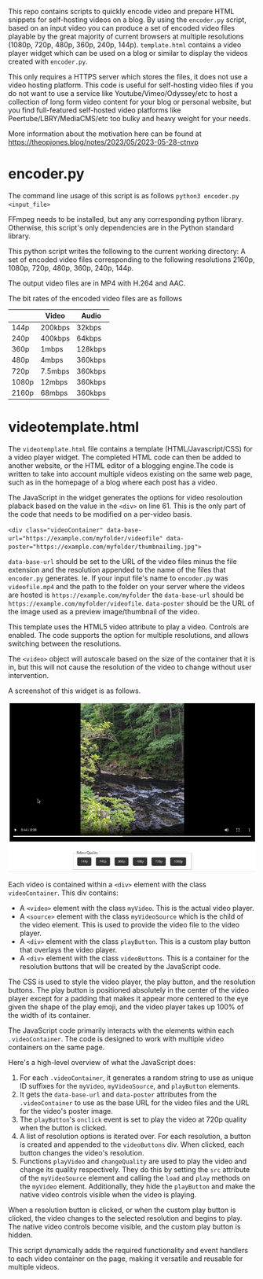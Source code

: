 This repo contains scripts to quickly encode video and prepare HTML snippets for self-hosting videos on a blog. By using the `encoder.py` script, based on an input video you can produce a set of encoded video files playable by the great majority of current browsers at multiple resolutions (1080p, 720p, 480p, 360p, 240p, 144p). `template.html` contains a video player widget which can be used on a blog or similar to display the videos created with `encoder.py`. 

This only requires a HTTPS server which stores the files, it does not use a video hosting platform. This code is useful for self-hosting video files if you do not want to use a service like Youtube/Vimeo/Odyssey/etc to host a collection of long form video content for your blog or personal website, but you find full-featured self-hosted video platforms like Peertube/LBRY/MediaCMS/etc too bulky and heavy weight for your needs. 

More information about the motivation here can be found at https://theopjones.blog/notes/2023/05/2023-05-28-ctnvp

# encoder.py 

The command line usage of this script is as follows `python3 encoder.py <input_file>`

FFmpeg needs to be installed, but any any corresponding python library. Otherwise, this script's only dependencies are in the Python standard library. 

This python script writes the following to the current working directory: A set of encoded video files corresponding to the following resolutions 2160p, 1080p, 720p, 480p, 360p, 240p, 144p.

The output video files are in MP4 with H.264 and AAC.

The bit rates of the encoded video files are as follows

|       | Video   | Audio   |
|-------|---------|---------|
| 144p  | 200kbps | 32kbps  |
| 240p  | 400kbps | 64kbps  |
| 360p  | 1mbps   | 128kbps |
| 480p  | 4mbps   | 360kbps |
| 720p  | 7.5mbps | 360kbps |
| 1080p | 12mbps  | 360kbps |
| 2160p | 68mbps  | 360kbps |

# videotemplate.html

The `videotemplate.html` file contains a template (HTML/Javascript/CSS) for a video player widget. The completed HTML code can then be added to another website, or the HTML editor of a blogging engine.The code is written to take into account multiple videos existing on the same web page, such as in the homepage of a blog where each post has a video. 

The JavaScript in the widget generates the options for video resoloution plaback based on the value in the `<div>` on line 61. This is the only part of the code that needs to be modified on a per-video basis. 

`<div class="videoContainer" data-base-url="https://example.com/myfolder/videofile" data-poster="https://example.com/myfolder/thumbnailimg.jpg">`

`data-base-url` should be set to the URL of the video files minus the file extension and the resolution appended to the name of the files that `encoder.py` generates. Ie. If your input file's name to `encoder.py` was `videofile.mp4` and the path to the folder on your server where the videos are hosted is `https://example.com/myfolder` the `data-base-url` should be `https://example.com/myfolder/videofile`. `data-poster` should be the URL of the image used as a preview image/thumbnail of the video.

This template uses the HTML5 video attribute to play a video. Controls are enabled. The code supports the option for multiple resolutions, and allows switching between the resolutions. 

The `<video>` object will autoscale based on the size of the container that it is in, but this will not cause the resolution of the video to change without user intervention. 

A screenshot of this widget is as follows. 

![](Screenshot_2023-05-16_14-58-52.png)

Each video is contained within a `<div>` element with the class `videoContainer`. This div contains:

- A `<video>` element with the class `myVideo`. This is the actual video player.
- A `<source>` element with the class `myVideoSource` which is the child of the video element. This is used to provide the video file to the video player.
- A `<div>` element with the class `playButton`. This is a custom play button that overlays the video player.
- A `<div>` element with the class `videoButtons`. This is a container for the resolution buttons that will be created by the JavaScript code.

The CSS is used to style the video player, the play button, and the resolution buttons. The play button is positioned absolutely in the center of the video player except for a padding that makes it appear more centered to the eye given the shape of the play emoji, and the video player takes up 100% of the width of its container.

The JavaScript code primarily interacts with the elements within each `.videoContainer`. The code is designed to work with multiple video containers on the same page.

Here's a high-level overview of what the JavaScript does:

1. For each `.videoContainer`, it generates a random string to use as unique ID suffixes for the `myVideo`, `myVideoSource`, and `playButton` elements.
2. It gets the `data-base-url` and `data-poster` attributes from the `.videoContainer` to use as the base URL for the video files and the URL for the video's poster image.
3. The `playButton`'s `onclick` event is set to play the video at 720p quality when the button is clicked.
4. A list of resolution options is iterated over. For each resolution, a button is created and appended to the `videoButtons` div. When clicked, each button changes the video's resolution.
5. Functions `playVideo` and `changeQuality` are used to play the video and change its quality respectively. They do this by setting the `src` attribute of the `myVideoSource` element and calling the `load` and `play` methods on the `myVideo` element. Additionally, they hide the `playButton` and make the native video controls visible when the video is playing.

When a resolution button is clicked, or when the custom play button is clicked, the video changes to the selected resolution and begins to play. The native video controls become visible, and the custom play button is hidden.

This script dynamically adds the required functionality and event handlers to each video container on the page, making it versatile and reusable for multiple videos.


